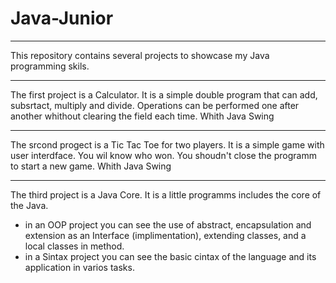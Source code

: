 # Java-Junior
***
This repository contains several projects to showcase my Java programming skils.
***
The first project is a Calculator. It is a simple double program that can add, subsrtact, 
multiply and divide. Operations can be performed one after another whithout clearing the field each time.
Whith Java Swing
***
The srcond progect is a Tic Tac Toe for two players. It is a simple game with user interdface.
You wil know who won. You shoudn't close the programm to start a new game.
Whith Java Swing
***
The third project is a Java Core. It is a little programms includes the core of the Java.
  - in an OOP project you can see the use of abstract, encapsulation and extension as an Interface (implimentation), extending classes, and a local classes in method.
  - in a Sintax project you can see the basic cintax of the language and its application in varios tasks.
